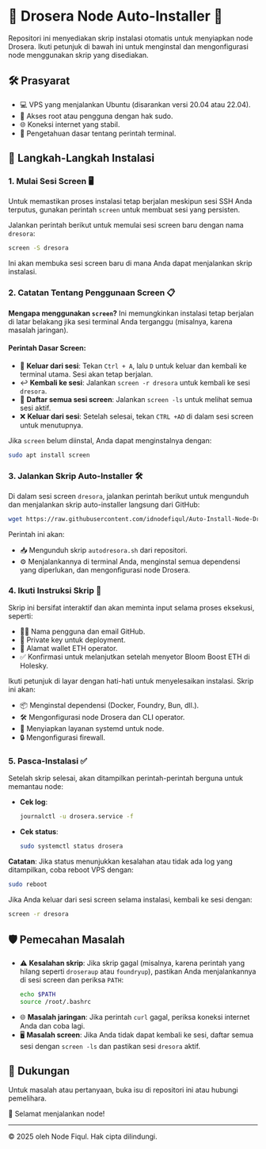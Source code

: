 # 🌟 Drosera Node Auto-Installer 🌟

Repositori ini menyediakan skrip instalasi otomatis untuk menyiapkan node Drosera. Ikuti petunjuk di bawah ini untuk menginstal dan mengonfigurasi node menggunakan skrip yang disediakan.

## 🛠️ Prasyarat

- 💻 VPS yang menjalankan Ubuntu (disarankan versi 20.04 atau 22.04).
- 🔑 Akses root atau pengguna dengan hak sudo.
- 🌐 Koneksi internet yang stabil.
- 🧠 Pengetahuan dasar tentang perintah terminal.

## 🚀 Langkah-Langkah Instalasi

### 1. Mulai Sesi Screen 🖥️
Untuk memastikan proses instalasi tetap berjalan meskipun sesi SSH Anda terputus, gunakan perintah `screen` untuk membuat sesi yang persisten.

Jalankan perintah berikut untuk memulai sesi screen baru dengan nama `dresora`:
```bash
screen -S dresora
```
Ini akan membuka sesi screen baru di mana Anda dapat menjalankan skrip instalasi.

### 2. Catatan Tentang Penggunaan Screen 📋

**Mengapa menggunakan `screen`?** Ini memungkinkan instalasi tetap berjalan di latar belakang jika sesi terminal Anda terganggu (misalnya, karena masalah jaringan).

#### Perintah Dasar Screen:
- 🔄 **Keluar dari sesi**: Tekan `Ctrl + A`, lalu `D` untuk keluar dan kembali ke terminal utama. Sesi akan tetap berjalan.
- ↩️ **Kembali ke sesi**: Jalankan `screen -r dresora` untuk kembali ke sesi `dresora`.
- 📜 **Daftar semua sesi screen**: Jalankan `screen -ls` untuk melihat semua sesi aktif.
- ❌ **Keluar dari sesi**: Setelah selesai, tekan `CTRL +AD` di dalam sesi screen untuk menutupnya.

Jika `screen` belum diinstal, Anda dapat menginstalnya dengan:
```bash
sudo apt install screen
```

### 3. Jalankan Skrip Auto-Installer 🛠️
Di dalam sesi screen `dresora`, jalankan perintah berikut untuk mengunduh dan menjalankan skrip auto-installer langsung dari GitHub:
```bash
wget https://raw.githubusercontent.com/idnodefiqul/Auto-Install-Node-Dresora/main/autodresora.sh && bash autodresora.sh
```
Perintah ini akan:
- 📥 Mengunduh skrip `autodresora.sh` dari repositori.
- ⚙️ Menjalankannya di terminal Anda, menginstal semua dependensi yang diperlukan, dan mengonfigurasi node Drosera.

### 4. Ikuti Instruksi Skrip 📝
Skrip ini bersifat interaktif dan akan meminta input selama proses eksekusi, seperti:
- 🧑‍💻 Nama pengguna dan email GitHub.
- 🔐 Private key untuk deployment.
- 💼 Alamat wallet ETH operator.
- ✅ Konfirmasi untuk melanjutkan setelah menyetor Bloom Boost ETH di Holesky.

Ikuti petunjuk di layar dengan hati-hati untuk menyelesaikan instalasi. Skrip ini akan:
- 📦 Menginstal dependensi (Docker, Foundry, Bun, dll.).
- 🛠️ Mengonfigurasi node Drosera dan CLI operator.
- 🔄 Menyiapkan layanan systemd untuk node.
- 🔒 Mengonfigurasi firewall.

### 5. Pasca-Instalasi ✅
Setelah skrip selesai, akan ditampilkan perintah-perintah berguna untuk memantau node:

- **Cek log**:
  ```bash
  journalctl -u drosera.service -f
  ```
- **Cek status**:
  ```bash
  sudo systemctl status drosera
  ```

**Catatan**: Jika status menunjukkan kesalahan atau tidak ada log yang ditampilkan, coba reboot VPS dengan:
```bash
sudo reboot
```

Jika Anda keluar dari sesi screen selama instalasi, kembali ke sesi dengan:
```bash
screen -r dresora
```

## 🛡️ Pemecahan Masalah

- ⚠️ **Kesalahan skrip**: Jika skrip gagal (misalnya, karena perintah yang hilang seperti `droseraup` atau `foundryup`), pastikan Anda menjalankannya di sesi screen dan periksa `PATH`:
  ```bash
  echo $PATH
  source /root/.bashrc
  ```
- 🌐 **Masalah jaringan**: Jika perintah `curl` gagal, periksa koneksi internet Anda dan coba lagi.
- 🖥️ **Masalah screen**: Jika Anda tidak dapat kembali ke sesi, daftar semua sesi dengan `screen -ls` dan pastikan sesi `dresora` aktif.

## 🤝 Dukungan
Untuk masalah atau pertanyaan, buka isu di repositori ini atau hubungi pemelihara.

🎉 Selamat menjalankan node!

---

© 2025 oleh Node Fiqul. Hak cipta dilindungi.
